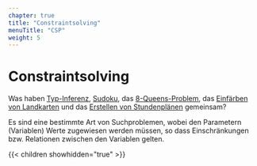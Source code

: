 ```yaml
---
chapter: true
title: "Constraintsolving"
menuTitle: "CSP"
weight: 5
---
```



# Constraintsolving

Was haben [Typ-Inferenz](https://en.wikipedia.org/wiki/Type_inference),
[Sudoku](https://en.wikipedia.org/wiki/Sudoku), das
[8-Queens-Problem](https://en.wikipedia.org/wiki/Eight_queens_puzzle), das
[Einfärben von Landkarten](https://en.wikipedia.org/wiki/Graph_coloring) und
das [Erstellen von Stundenplänen](https://en.wikipedia.org/wiki/Resource_allocation)
gemeinsam?

Es sind eine bestimmte Art von Suchproblemen, wobei den Parametern (Variablen)
Werte zugewiesen werden müssen, so dass Einschränkungen bzw. Relationen zwischen
den Variablen gelten.


{{< children showhidden="true" >}}
